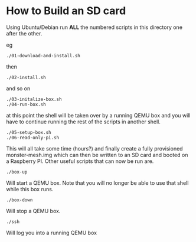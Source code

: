How to Build an SD card
=======================

Using Ubuntu/Debian run **ALL** the numbered scripts in this directory one 
after the other.

eg

	./01-download-and-install.sh
	
then

	./02-install.sh

and so on

	./03-initalize-box.sh
	./04-run-box.sh

at this point the shell will be taken over by a running QEMU box and 
you will have to continue running the rest of the scripts in another 
shell.

	./05-setup-box.sh
	./06-read-only-pi.sh

This will all take some time (hours?) and finally create a fully 
provisioned monster-mesh.img which can then be written to an SD card 
and booted on a Raspberry PI. Other useful scripts that can now be run 
are.

	./box-up

Will start a QEMU box. Note that you will no longer be able to use that 
shell while this box runs.
	
	./box-down

Will stop a QEMU box.

	./ssh
	
Will log you into a running QEMU box
